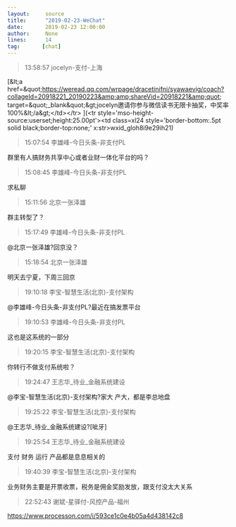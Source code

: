 ```yaml
---
layout:     source 
title:      "2019-02-23-WeChat"
date:       2019-02-23 12:00:00
author:     None
lines:      14 
tag:       [chat]
---
```

> 13:58:57  jocelyn-支付-上海  
   
[&amp;lt;a href=&amp;quot;https://weread.qq.com/wrpage/dracetinifni/syawaevig/coach?collageId=20918221_20190223&amp;amp;shareVid=20918221&amp;quot; target=&amp;quot;_blank&amp;quot;&amp;gt;jocelyn邀请你参与微信读书无限卡抽奖，中奖率100%&amp;lt;/a&amp;gt;&lt;/td&gt;&lt;/tr&gt;
](&lt;tr style='mso-height-source:userset;height:25.00pt'&gt;&lt;td class=xl24  style='border-bottom:.5pt solid black;border-top:none;' x:str&gt;wxid_gloh8i9e29ih21)  
   
> 15:07:54  李雄峰-今日头条-非支付PL  
   
群里有人搞财务共享中心或者业财一体化平台的吗？  
   
> 15:08:45  李雄峰-今日头条-非支付PL  
   
求私聊  
   
> 15:11:56  北京一张泽雄  
   
群主转型了？  
   
> 15:17:49  李雄峰-今日头条-非支付PL  
   
@北京一张泽雄?回京没？  
   
> 15:18:54  北京一张泽雄  
   
明天去宁夏，下周三回京  
   
> 19:10:18  李宝-智慧生活(北京)-支付架构  
   
@李雄峰-今日头条-非支付PL?最近在搞发票平台  
   
> 19:10:53  李雄峰-今日头条-非支付PL  
   
这也是这系统的一部分  
   
> 19:20:15  李宝-智慧生活(北京)-支付架构  
   
你转行不做支付系统啦？  
   
> 19:24:47  王志华_待业_金融系统建设  
   
@李宝-智慧生活(北京)-支付架构?家大 产大，都是李总地盘  
   
> 19:25:22  李宝-智慧生活(北京)-支付架构  
   
@王志华_待业_金融系统建设?[呲牙]  
   
> 19:25:54  王志华_待业_金融系统建设  
   
支付 财务 运行 产品都是息息相关的  
   
> 19:40:39  李宝-智慧生活(北京)-支付架构  
   
业务财务主要是开票收票，税务是佣金奖励发放，跟支付没太大关系  
   
> 22:52:43  谢斌-星驿付-风控产品-福州  
   
https://www.processon.com/i/593ce1c0e4b05a4d438142c8  
   
